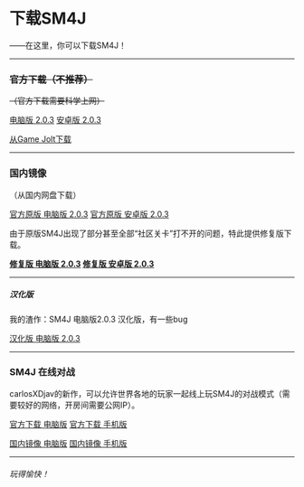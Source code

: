 # 下载SM4J

——在这里，你可以下载SM4J！

------

### ~~官方下载（不推荐）~~

~~（官方下载需要科学上网）~~

[电脑版 2.0.3](https://archive.org/download/infoserver/cxdj_2.0.3.exe)      [安卓版 2.0.3](https://archive.org/download/infoserver/cxdj_2.0.3.apk)

[从Game Jolt下载](https://gamejolt.com/games/SM4J/554054)

------

### 国内镜像

（从国内网盘下载）

[官方原版 电脑版 2.0.3](https://sydzy.lanzoux.com/i7BW9hthr2h)      [官方原版 安卓版 2.0.3](https://sydzy.lanzoux.com/iS6hnhthpyh)

由于原版SM4J出现了部分甚至全部“社区关卡”打不开的问题，特此提供修复版下载。

**[修复版 电脑版 2.0.3](https://sydzy.lanzoux.com/iiOgohthuzi)      [修复版 安卓版 2.0.3](https://sydzy.lanzoux.com/inWbjhthrza)**

------

##### 汉化版

我的渣作：SM4J 电脑版2.0.3 汉化版，有一些bug

[汉化版 电脑版 2.0.3](https://sydzy.lanzoui.com/ivhxphthtob)

------

### SM4J 在线对战

carlosXDjav的新作，可以允许世界各地的玩家一起线上玩SM4J的对战模式（需要较好的网络，开房间需要公网IP）。

[官方下载 电脑版](https://archive.org/download/infoserver/SM4J%20Online%20Battle%201.0.1.zip)  [官方下载 手机版](https://archive.org/download/infoserver/SM4J%20Online%20Battle%201.0.1.apk)

[国内镜像 电脑版](https://sydzy.lanzoui.com/igK80in8nob)  [国内镜像 手机版](https://sydzy.lanzoui.com/ijg3kin8o5i)

------

###### 玩得愉快！